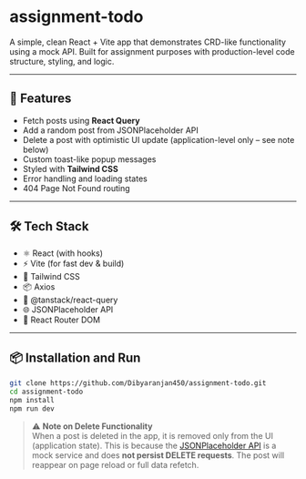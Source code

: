 # assignment-todo

A simple, clean React + Vite app that demonstrates CRD-like functionality using a mock API. Built for assignment purposes with production-level code structure, styling, and logic.

---

## 🚀 Features

- Fetch posts using **React Query**
- Add a random post from JSONPlaceholder API
- Delete a post with optimistic UI update (application-level only – see note below)
- Custom toast-like popup messages
- Styled with **Tailwind CSS**
- Error handling and loading states
- 404 Page Not Found routing

---

## 🛠️ Tech Stack

- ⚛️ React (with hooks)
- ⚡ Vite (for fast dev & build)
- 🎨 Tailwind CSS
- 📦 Axios
- 🔄 @tanstack/react-query
- 🌐 JSONPlaceholder API
- 🔧 React Router DOM

---

## 📦 Installation and Run

```bash
git clone https://github.com/Dibyaranjan450/assignment-todo.git
cd assignment-todo
npm install
npm run dev
```

> ⚠️ **Note on Delete Functionality**  
> When a post is deleted in the app, it is removed only from the UI (application state). This is because the [JSONPlaceholder API](https://jsonplaceholder.typicode.com/) is a mock service and does **not persist DELETE requests**. The post will reappear on page reload or full data refetch.
